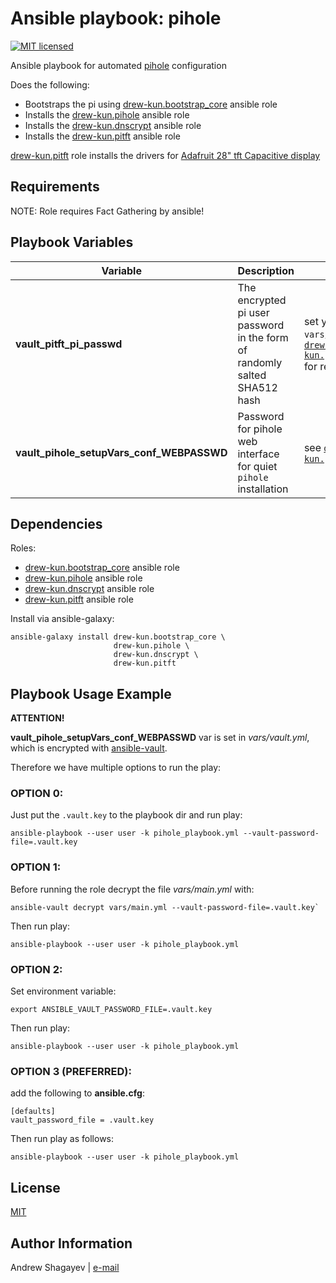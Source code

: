 Ansible playbook: pihole
=========

[![MIT licensed][mit-badge]][mit-link]

Ansible playbook for automated [pihole][pihole-link] configuration

Does the following:

 - Bootstraps the pi using [drew-kun.bootstrap_core][bootstrap_core-galaxy-link] ansible role
 - Installs the [drew-kun.pihole][pihole-galaxy-link] ansible role
 - Installs the [drew-kun.dnscrypt][dnscrypt-galaxy-link] ansible role
 - Installs the [drew-kun.pitft][pitft-galaxy-link] ansible role

[drew-kun.pitft][pitft-galaxy-link] role installs the drivers for [Adafruit 28" tft Capacitive display][pitft-adafruit-link]

Requirements
------------

NOTE: Role requires Fact Gathering by ansible!

Playbook Variables
------------------

| Variable | Description | Default |
|----------|-------------|---------|
| **vault_pitft_pi_passwd** | The encrypted pi user password in the form of randomly salted SHA512 hash | set your own in `vars/vault.yml`, please check [`drew-kun.pitft/default/main.yaml`][pitft-pi-passwd-link] for reference |
| **vault_pihole_setupVars_conf_WEBPASSWD** | Password for pihole web interface for quiet `pihole` installation | see [`drew-kun.pihole/default/main.yaml`][pihole-web-passwd-link] |

Dependencies
------------
Roles:
 - [drew-kun.bootstrap_core][bootstrap_core-galaxy-link] ansible role
 - [drew-kun.pihole][pihole-galaxy-link] ansible role
 - [drew-kun.dnscrypt][dnscrypt-galaxy-link] ansible role
 - [drew-kun.pitft][pitft-galaxy-link] ansible role

Install via ansible-galaxy:

    ansible-galaxy install drew-kun.bootstrap_core \
                           drew-kun.pihole \
                           drew-kun.dnscrypt \
                           drew-kun.pitft

Playbook Usage Example
----------------------

**ATTENTION!**

**vault_pihole_setupVars_conf_WEBPASSWD** var is set in *vars/vault.yml*,
which is encrypted with [ansible-vault][ansible-vault-link].

Therefore we have multiple options to run the play:

### OPTION 0:
Just put the `.vault.key` to the playbook dir and run play:

    ansible-playbook --user user -k pihole_playbook.yml --vault-password-file=.vault.key

### OPTION 1:
Before running the role decrypt the file *vars/main.yml* with:

    ansible-vault decrypt vars/main.yml --vault-password-file=.vault.key`

Then run play:

    ansible-playbook --user user -k pihole_playbook.yml

### OPTION 2:
Set environment variable:

    export ANSIBLE_VAULT_PASSWORD_FILE=.vault.key

Then run play:

    ansible-playbook --user user -k pihole_playbook.yml

### OPTION 3 (PREFERRED):
add the following to **ansible.cfg**:

    [defaults]
    vault_password_file = .vault.key

Then run play as follows:

    ansible-playbook --user user -k pihole_playbook.yml

License
-------

[MIT][mit-link]

Author Information
------------------

Andrew Shagayev | [e-mail](mailto:drewshg@gmail.com)

[pihole-link]: https://pi-hole.net
[ansible-vault-link]: https://docs.ansible.com/ansible/latest/user_guide/vault.html
[bootstrap_core-galaxy-link]: https://galaxy.ansible.com/drew-kun/bootstrap_core/
[pihole-galaxy-link]: https://galaxy.ansible.com/drew-kun/pihole/
[dnscrypt-galaxy-link]: https://galaxy.ansible.com/drew-kun/dnscrypt/
[pitft-galaxy-link]: https://galaxy.ansible.com/drew-kun/pitft/
[pitft-adafruit-link]: https://www.adafruit.com/product/2423
[pitft-pi-passwd-link]: https://github.com/drew-kun/ansible-pitft/blob/master/defaults/main.yml#L24
[pihole-web-passwd-link]: https://github.com/drew-kun/ansible-pihole/blob/master/defaults/main.yml#L17

[mit-badge]: https://img.shields.io/badge/license-MIT-blue.svg
[mit-link]: https://raw.githubusercontent.com/drew-kun/ansible-macos_setup/master/LICENSE
